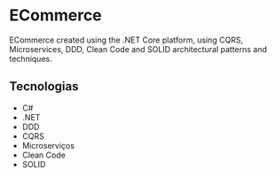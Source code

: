 # ECommerce
ECommerce created using the .NET Core platform, using CQRS, Microservices, DDD, Clean Code and SOLID architectural patterns and techniques.

## Tecnologias
* C#
* .NET
* DDD
* CQRS
* Microserviços
* Clean Code
* SOLID

